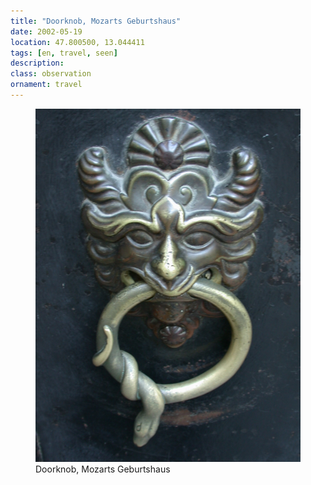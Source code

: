```yaml
---
title: "Doorknob, Mozarts Geburtshaus"
date: 2002-05-19
location: 47.800500, 13.044411
tags: [en, travel, seen]
description: 
class: observation
ornament: travel
---
```


<figure>
  <img src="/assets/img/2002-05-19-doorknob-mozarts-geburtshaus.jpeg" alt="Doorknob, Mozarts Geburtshaus">
  <figcaption>Doorknob, Mozarts Geburtshaus</figcaption>
</figure>
